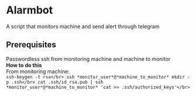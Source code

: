 # Alarmbot
A script that monitors machine and send alert through telegram
## Prerequisites
Passwordless ssh from monitoring machine and machine to monitor </br>
**How to do this**</br>
From monitoring machine:</br>
`ssh-keygen -t rsa</br>
ssh *monitor_user*@*machine_to_monitor* mkdir -p .ssh</br>
cat .ssh/id_rsa.pub | ssh *monitor_user*@*machine_to_monitor* 'cat >> .ssh/authorized_keys'</br>`
